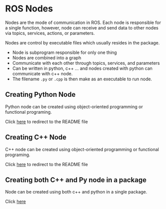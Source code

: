 # ROS Nodes

Nodes are the mode of communication in ROS. Each node is responsible for a single function, however, node can receive and send data to other nodes via topics, services, actions, or parameters.

Nodes are control by executable files which usually resides in the package.

* Node is subprogram responsible for only one thing
* Nodes are combined into a graph
* Communicate with each other through topics, services, and parameters
* Can be written in python, c++ ... and nodes created with python can communicate with c++ node.
* The filename `.py` or `.cpp` is then make as an executable to run node.

## Creating Python Node

Python node can be created using object-oriented programming or functional programing. 

Click <a href="ros2_ws/src/ros_py/README.md">here</a> to redirect to the README file

## Creating C++ Node

C++ node can be created using object-oriented programming or functional programing. 

Click <a href="ros2_ws/src/ros2_cpp/README.md">here</a> to redirect to the README file

## Creating both C++ and Py node in a package

Node can be created using both c++ and python in a single package.

Click <a href="ros2_ws/src/ros2_py_cpp/README.md">here</a>